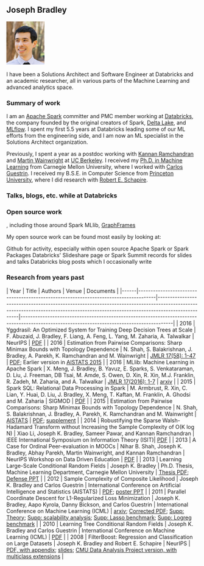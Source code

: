 ## Joseph Bradley

<img src="/assets/images/headshot.jpg" width="100">

I have been a Solutions Architect and Software Engineer at Databricks and an academic researcher,
all in various parts of the Machine Learning and advanced analytics space.

### Summary of work

I am an [Apache Spark](http://spark.apache.org/) committer and PMC member working at [Databricks](https://databricks.com/),
the company founded by the original creators of Spark, [Delta Lake](https://delta.io/), and [MLflow](https://mlflow.org/).
I spent my first 5.5 years at Databricks leading some of our ML efforts from the engineering side, and I am now an
ML specialist in the Solutions Architect organization.

Previously, I spent a year as a postdoc working with [Kannan Ramchandran](https://people.eecs.berkeley.edu/~kannanr/)
and [Martin Wainwright](https://people.eecs.berkeley.edu/~wainwrig/) at [UC Berkeley](https://www.berkeley.edu/).
I received my [Ph.D. in Machine Learning](https://www.ml.cmu.edu/) from Carnegie Mellon University,
where I worked with [Carlos Guestrin](https://guestrin.su.domains/).
I received my B.S.E. in Computer Science from [Princeton University](https://www.princeton.edu/),
where I did research with [Robert E. Schapire](http://rob.schapire.net/).

### Talks, blogs, etc. while at Databricks

### Open source work

, including those around Spark MLlib,
[GraphFrames](https://graphframes.github.io/graphframes/docs/_site/index.html) 

My open source work can be found most easily by looking at:

Github for activity, especially within open source Apache Spark or Spark Packages
Databricks' Slideshare page or Spark Summit records for slides and talks
Databricks blog posts which I occasionally write

### Research from years past

| Year | Title                                                                               | Authors                                                                                                                                                                         | Venue                                                                       | Documents                                                                                                                                  |
|------|-------------------------------------------------------------------------------------|---------------------------------------------------------------------------------------------------------------------------------------------------------------------------------|--------------------------------------------------------------------------------------------------------------------------------------------|
| 2016 | Yggdrasil: An Optimized System for Training Deep Decision Trees at Scale            | F. Abuzaid, J. Bradley, F. Liang, A. Feng, L. Yang, M. Zaharia, A. Talwalkar                                                                                                    | NeurIPS                                                                      | [PDF](/assets/papers/2016_yggdrasil.pdf)                                                                                                   |
| 2016 | Estimation from Pairwise Comparisons: Sharp Minimax Bounds with Topology Dependence | N. Shah, S. Balakrishnan, J. Bradley, A. Parekh, K. Ramchandran and M. Wainwright                                                                                               | [JMLR 17(58): 1-47](https://jmlr.org/papers/v17/15-189.html)                 | [PDF](/assets/papers/2016_jmlr_pairwise_comparisons.pdf); Earlier version in [AISTATS 2015](http://proceedings.mlr.press/v38/shah15.html)  |
| 2016 | MLlib: Machine Learning in Apache Spark                                             | X. Meng, J. Bradley, B. Yavuz, E. Sparks, S. Venkataraman, D. Liu, J. Freeman, DB Tsai, M. Amde, S. Owen, D. Xin, R. Xin, M.J. Franklin, R. Zadeh, M. Zaharia, and A. Talwalkar | [JMLR 17(2016): 1-7](https://www.jmlr.org/papers/volume17/15-237/15-237.pdf) | [arxiv](https://arxiv.org/abs/1505.06807)                                                                                                  |
| 2015 | Spark SQL: Relational Data Processing in Spark                                      | M. Armbrust, R. Xin, C. Lian, Y. Huai, D. Liu, J. Bradley, X. Meng, T. Kaftan, M. Franklin, A. Ghodsi and M. Zaharia                                                            | SIGMOD                                                                       | [PDF](/assets/papers/2015_sigmod_spark_sql.pdf)                                                                                            |
| 2015 | Estimation from Pairwise Comparisons: Sharp Minimax Bounds with Topology Dependence | N. Shah, S. Balakrishnan, J. Bradley, A. Parekh, K. Ramchandran and M. Wainwright                                                                                               | [AISTATS](http://proceedings.mlr.press/v38/shah15.html)                      | [PDF](/assets/papers/2015_aistats_pairwise_comparisons.pdf); [supplement](/assets/papers/2015_aistats_pairwise_comparisons_supp.pdf)       |
| 2014 | Robustifying the Sparse Walsh-Hadamard Transform without Increasing the Sample Complexity of O(K log N) | Xiao Li, Joseph K. Bradley, Sameer Pawar, and Kannan Ramchandran                                                                                            | IEEE International Symposium on Information Theory (ISIT)| [PDF](/assets/papers/2014_isit_wht.pdf) |
| 2013 | A Case for Ordinal Peer-evaluation in MOOCs | Nihar B. Shah, Joseph K. Bradley, Abhay Parekh, Martin Wainwright, and Kannan Ramchandran | NeurIPS Workshop on Data Driven Education | [PDF](/assets/papers/2013_neurips_moocs.pdf) |
| 2013 | Learning Large-Scale Conditional Random Fields | Joseph K. Bradley | Ph.D. Thesis, Machine Learning Department, Carnegie Mellon University | [Thesis PDF](/assets/papers/2013_JosephBradley_thesis.pdf); [Defense PPT](/assets/papers/2013_JosephBradley_defense.ppt) |
| 2012 | Sample Complexity of Composite Likelihood | Joseph K. Bradley and Carlos Guestrin | International Conference on Artificial Intelligence and Statistics (AISTATS) | [PDF](/assets/papers/2012_aistats_complike.pdf); [poster PPT](/assets/papers/2012_aistats_complike_poster.ppt) |
| 2011 | Parallel Coordinate Descent for L1-Regularized Loss Minimization | Joseph K. Bradley, Aapo Kyrola, Danny Bickson, and Carlos Guestrin | International Conference on Machine Learning (ICML) | [arxiv](https://arxiv.org/abs/1105.5379); [Corrected PDF](/assets/papers/2011_shotgun_corrected.pdf); [Supp: Theory](/assets/papers/2011_shotgun_supplement_theory_corrected.pdf); [Supp: scalability analysis](/assets/papers/2011_shotgun_scalability_analysis.pdf); [Supp: Lasso benchmark](/assets/papers/2011_shotgun_supp_benchmark_lasso.pdf); [Supp: Logreg benchmark](/assets/papers/2011_shotgun_supp_benchmark_logreg.pdf) |
| 2010 | Learning Tree Conditional Random Fields | Joseph K. Bradley and Carlos Guestrin | International Conference on Machine Learning (ICML) | [PDF](/assets/papers/2010_crf_structure.pdf) |
| 2008 | FilterBoost: Regression and Classification on Large Datasets | Joseph K. Bradley and Robert E. Schapire | NeurIPS | [PDF, with appendix](/assets/papers/2008_neurips_FilterBoost.pdf); [slides](/assets/papers/2008_neurips_FilterBoost.ppt); [CMU Data Analysis Project version, with multiclass extensions](/assets/papers/2008_dap_FilterBoost.pdf) |
